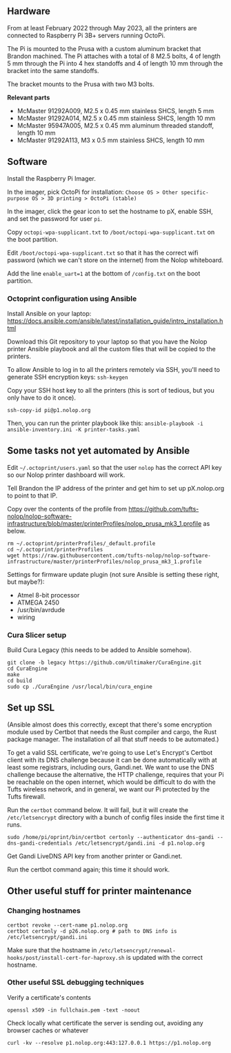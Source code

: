 ## Hardware ##

From at least February 2022 through May 2023, all the printers are connected to Raspberry Pi 3B+ servers running OctoPi.

The Pi is mounted to the Prusa with a custom aluminum bracket that Brandon machined. The Pi attaches with a total of 8 M2.5 bolts, 4 of length 5 mm through the Pi into 4 hex standoffs and 4 of length 10 mm through the bracket into the same standoffs.

The bracket mounts to the Prusa with two M3 bolts.

**Relevant parts**

* McMaster 91292A009, M2.5 x 0.45 mm stainless SHCS, length 5 mm
* McMaster 91292A014, M2.5 x 0.45 mm stainless SHCS, length 10 mm
* McMaster 95947A005, M2.5 x 0.45 mm aluminum threaded standoff, length 10 mm
* McMaster 91292A113, M3 x 0.5 mm stainless SHCS, length 10 mm

## Software ##

Install the Raspberry Pi Imager.

In the imager, pick OctoPi for installation: `Choose OS > Other specific-purpose OS > 3D printing > OctoPi (stable)`

In the imager, click the gear icon to set the hostname to pX, enable SSH, and set the password for user `pi`.

Copy `octopi-wpa-supplicant.txt` to `/boot/octopi-wpa-supplicant.txt` on the boot partition.

Edit `/boot/octopi-wpa-supplicant.txt` so that it has the correct wifi password (which we can't store on the internet) from the Nolop whiteboard.

Add the line `enable_uart=1` at the bottom of `/config.txt` on the boot partition.

### Octoprint configuration using Ansible

Install Ansible on your laptop: https://docs.ansible.com/ansible/latest/installation_guide/intro_installation.html

Download this Git repository to your laptop so that you have the Nolop printer Ansible playbook and all the custom files that will be copied to the printers.

To allow Ansible to log in to all the printers remotely via SSH, you'll need to generate SSH encryption keys: `ssh-keygen`

Copy your SSH host key to all the printers (this is sort of tedious, but you only have to do it once).

`ssh-copy-id pi@p1.nolop.org`

Then, you can run the printer playbook like this: `ansible-playbook -i ansible-inventory.ini -K printer-tasks.yaml`

## Some tasks not yet automated by Ansible

Edit `~/.octoprint/users.yaml` so that the user `nolop` has the correct API key so our Nolop printer dashboard will work.

Tell Brandon the IP address of the printer and get him to set up pX.nolop.org to point to that IP.

Copy over the contents of the profile from https://github.com/tufts-nolop/nolop-software-infrastructure/blob/master/printerProfiles/nolop_prusa_mk3_1.profile as below.

```
rm ~/.octoprint/printerProfiles/_default.profile
cd ~/.octoprint/printerProfiles
wget https://raw.githubusercontent.com/tufts-nolop/nolop-software-infrastructure/master/printerProfiles/nolop_prusa_mk3_1.profile
```

Settings for firmware update plugin (not sure Ansible is setting these right, but maybe?):

* Atmel 8-bit processor
* ATMEGA 2450
* /usr/bin/avrdude
* wiring

### Cura Slicer setup

Build Cura Legacy (this needs to be added to Ansible somehow).

```
git clone -b legacy https://github.com/Ultimaker/CuraEngine.git
cd CuraEngine
make
cd build
sudo cp ./CuraEngine /usr/local/bin/cura_engine
```

## Set up SSL ##

(Ansible almost does this correctly, except that there's some encryption module used by Certbot that needs the Rust compiler and cargo, the Rust package manager. The installation of all that stuff needs to be automated.)

To get a valid SSL certificate, we're going to use Let's Encrypt's Certbot client with its DNS challenge because it can be done automatically with at least some registrars, including ours, Gandi.net. We want to use the DNS challenge because the alternative, the HTTP challenge, requires that your Pi be reachable on the open internet, which would be difficult to do with the Tufts wireless network, and in general, we want our Pi protected by the Tufts firewall.

Run the `certbot` command below. It will fail, but it will create the `/etc/letsencrypt` directory with a bunch of config files inside the first time it runs.

`sudo /home/pi/oprint/bin/certbot certonly --authenticator dns-gandi --dns-gandi-credentials /etc/letsencrypt/gandi.ini -d p1.nolop.org`

Get Gandi LiveDNS API key from another printer or Gandi.net.

Run the certbot command again; this time it should work.

## Other useful stuff for printer maintenance

### Changing hostnames ###

    certbot revoke --cert-name p1.nolop.org
    certbot certonly -d p26.nolop.org # path to DNS info is /etc/letsencrypt/gandi.ini
    
Make sure that the hostname in `/etc/letsencrypt/renewal-hooks/post/install-cert-for-haproxy.sh` is updated with the correct hostname.

### Other useful SSL debugging techniques ###

Verify a certificate's contents

    openssl x509 -in fullchain.pem -text -noout

Check locally what certificate the server is sending out, avoiding any browser caches or whatever

    curl -kv --resolve p1.nolop.org:443:127.0.0.1 https://p1.nolop.org
